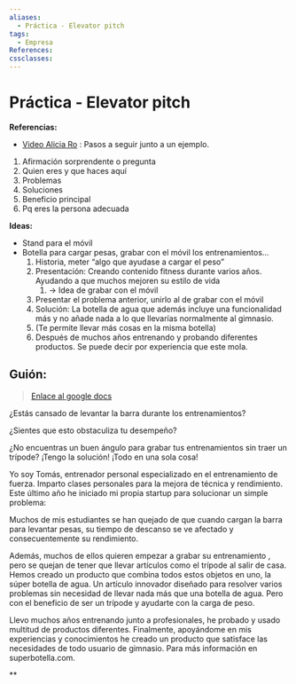 ```yaml
---
aliases:
  - Práctica - Elevator pitch
tags:
  - Empresa
References: 
cssclasses:
---
```

# Práctica - Elevator pitch

**Referencias:**
+ [Video Alicia Ro](https://www.youtube.com/watch?v=uv357YzY7-k) : Pasos a seguir junto a un ejemplo.

1. Afirmación sorprendente o pregunta
2. Quien eres y que haces aquí 
3. Problemas
4. Soluciones 
5. Beneficio principal 
6. Pq eres la persona adecuada

**Ideas:**
+ Stand para el móvil
+ Botella para cargar pesas, grabar con el móvil los entrenamientos...
	1. Historia, meter “algo que ayudase a cargar el peso”
	2. Presentación:  Creando contenido fitness durante varios años. Ayudando a que muchos mejoren su estilo de vida
		1. → Idea de grabar con el móvil 
	3. Presentar el problema anterior, unirlo al de grabar con el móvil
	4. Solución: La botella de agua que además incluye una funcionalidad más y no añade nada a lo que llevarías normalmente al gimnasio. 
	5.  (Te permite llevar más cosas en la misma botella)
	6. Después de muchos años entrenando y probando diferentes productos. Se puede decir por experiencia que este mola. 

## Guión: 
> [Enlace al google docs](https://docs.google.com/document/d/1GQ_2vLkROicRJ7QnO4BZYOQwvYMdljoAKPY4WEy6JWo/edit?usp=sharing)

¿Estás cansado de levantar la barra durante los entrenamientos?

¿Sientes que esto obstaculiza tu desempeño?

¿No encuentras un buen ángulo para grabar tus entrenamientos sin traer un trípode? ¡Tengo la solución! ¡Todo en una sola cosa!

Yo soy Tomás, entrenador personal especializado en el entrenamiento de fuerza. Imparto clases personales para la mejora de técnica y rendimiento. Este último año he iniciado mi propia startup para solucionar un simple problema:

Muchos de mis estudiantes se han quejado de que cuando cargan la barra para levantar pesas, su tiempo de descanso se ve afectado y consecuentemente su rendimiento.

Además, muchos de ellos quieren empezar a grabar su entrenamiento , pero se quejan de tener que llevar artículos como el trípode al salir de casa. Hemos creado un producto que combina todos estos objetos en uno, la súper botella de agua. Un artículo innovador diseñado para resolver varios problemas sin necesidad de llevar nada más que una botella de agua. Pero con el beneficio de ser un trípode y ayudarte con la carga de peso.

Llevo muchos años entrenando junto a profesionales, he probado y usado multitud de productos diferentes. Finalmente, apoyándome en mis experiencias y conocimientos he creado un producto que satisface las necesidades de todo usuario de gimnasio. Para más información en superbotella.com.

**